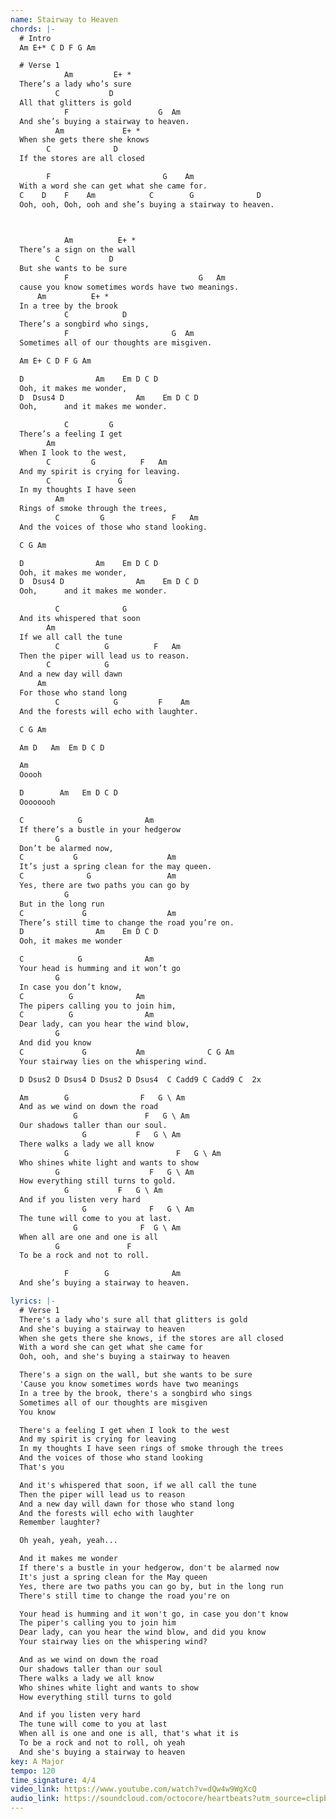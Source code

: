 ```yaml
---
name: Stairway to Heaven
chords: |-
  # Intro
  Am E+* C D F G Am

  # Verse 1
            Am         E+ *
  There’s a lady who’s sure
          C           D
  All that glitters is gold
            F                    G  Am
  And she’s buying a stairway to heaven.
          Am             E+ *
  When she gets there she knows
        C              D
  If the stores are all closed

        F                         G    Am
  With a word she can get what she came for.
  C    D    F    Am            C        G              D
  Ooh, ooh, Ooh, ooh and she’s buying a stairway to heaven.

  

            Am          E+ *
  There’s a sign on the wall
          C           D
  But she wants to be sure
            F                             G   Am
  cause you know sometimes words have two meanings.
      Am          E+ *
  In a tree by the brook
            C            D
  There’s a songbird who sings,
            F                       G  Am
  Sometimes all of our thoughts are misgiven.

  Am E+ C D F G Am

  D                Am    Em D C D
  Ooh, it makes me wonder,
  D  Dsus4 D                Am    Em D C D
  Ooh,      and it makes me wonder.

            C         G
  There’s a feeling I get
        Am
  When I look to the west,
        C         G          F   Am
  And my spirit is crying for leaving.
        C               G
  In my thoughts I have seen
          Am
  Rings of smoke through the trees,
          C         G               F   Am
  And the voices of those who stand looking.

  C G Am

  D                Am    Em D C D
  Ooh, it makes me wonder,
  D  Dsus4 D                Am    Em D C D
  Ooh,      and it makes me wonder.

          C              G
  And its whispered that soon
        Am
  If we all call the tune
          C          G          F   Am
  Then the piper will lead us to reason.
        C            G
  And a new day will dawn
      Am
  For those who stand long
          C            G         F    Am
  And the forests will echo with laughter.

  C G Am

  Am D   Am  Em D C D

  Am
  Ooooh

  D        Am   Em D C D
  Oooooooh

  C            G              Am
  If there’s a bustle in your hedgerow
          G
  Don’t be alarmed now,
  C           G                    Am
  It’s just a spring clean for the may queen.
  C              G                 Am
  Yes, there are two paths you can go by
            G
  But in the long run
  C             G                  Am
  There’s still time to change the road you’re on.
  D                Am    Em D C D
  Ooh, it makes me wonder

  C            G              Am
  Your head is humming and it won’t go
          G
  In case you don’t know,
  C          G              Am
  The pipers calling you to join him,
  C          G                Am
  Dear lady, can you hear the wind blow,
          G
  And did you know
  C             G           Am              C G Am
  Your stairway lies on the whispering wind.

  D Dsus2 D Dsus4 D Dsus2 D Dsus4  C Cadd9 C Cadd9 C  2x

  Am        G                F   G \ Am
  And as we wind on down the road
              G               F   G \ Am
  Our shadows taller than our soul.
                G           F   G \ Am
  There walks a lady we all know
            G                        F   G \ Am
  Who shines white light and wants to show
          G                    F   G \ Am
  How everything still turns to gold.
            G           F   G \ Am
  And if you listen very hard
                G              F   G \ Am
  The tune will come to you at last.
              G              F  G \ Am
  When all are one and one is all
          G               F
  To be a rock and not to roll.

            F        G              Am
  And she’s buying a stairway to heaven.

lyrics: |-
  # Verse 1
  There's a lady who's sure all that glitters is gold
  And she's buying a stairway to heaven
  When she gets there she knows, if the stores are all closed
  With a word she can get what she came for
  Ooh, ooh, and she's buying a stairway to heaven

  There's a sign on the wall, but she wants to be sure
  'Cause you know sometimes words have two meanings
  In a tree by the brook, there's a songbird who sings
  Sometimes all of our thoughts are misgiven
  You know

  There's a feeling I get when I look to the west
  And my spirit is crying for leaving
  In my thoughts I have seen rings of smoke through the trees
  And the voices of those who stand looking
  That's you

  And it's whispered that soon, if we all call the tune
  Then the piper will lead us to reason
  And a new day will dawn for those who stand long
  And the forests will echo with laughter
  Remember laughter?

  Oh yeah, yeah, yeah...

  And it makes me wonder
  If there's a bustle in your hedgerow, don't be alarmed now
  It's just a spring clean for the May queen
  Yes, there are two paths you can go by, but in the long run
  There's still time to change the road you're on

  Your head is humming and it won't go, in case you don't know
  The piper's calling you to join him
  Dear lady, can you hear the wind blow, and did you know
  Your stairway lies on the whispering wind?

  And as we wind on down the road
  Our shadows taller than our soul
  There walks a lady we all know
  Who shines white light and wants to show
  How everything still turns to gold

  And if you listen very hard
  The tune will come to you at last
  When all is one and one is all, that's what it is
  To be a rock and not to roll, oh yeah
  And she's buying a stairway to heaven
key: A Major
tempo: 120
time_signature: 4/4
video_link: https://www.youtube.com/watch?v=dQw4w9WgXcQ
audio_link: https://soundcloud.com/octocore/heartbeats?utm_source=clipboard&utm_medium=text&utm_campaign=social_sharing
---
```

